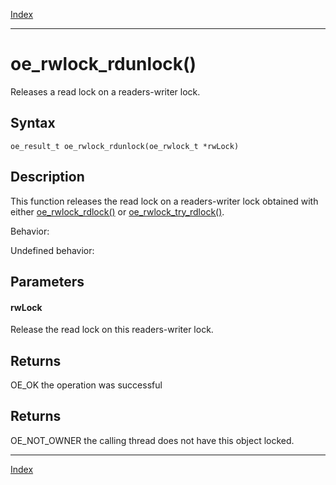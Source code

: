 [Index](index.md)

---
# oe_rwlock_rdunlock()

Releases a read lock on a readers-writer lock.

## Syntax

    oe_result_t oe_rwlock_rdunlock(oe_rwlock_t *rwLock)
## Description 

This function releases the read lock on a readers-writer lock obtained with either [oe_rwlock_rdlock()](thread_8h_a6cdb440032960d4b8c5e7d6fe1b22ea8_1a6cdb440032960d4b8c5e7d6fe1b22ea8.md) or [oe_rwlock_try_rdlock()](thread_8h_a5ba8fd07e67f368feb6f3127b647aa8d_1a5ba8fd07e67f368feb6f3127b647aa8d.md).

Behavior:

Undefined behavior:



## Parameters

#### rwLock

Release the read lock on this readers-writer lock.

## Returns

OE_OK the operation was successful

## Returns

OE_NOT_OWNER the calling thread does not have this object locked.

---
[Index](index.md)

